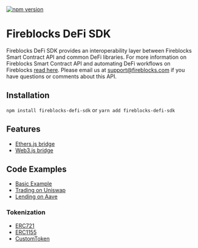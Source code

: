 [![npm version](https://badge.fury.io/js/fireblocks-defi-sdk.svg)](https://badge.fury.io/js/fireblocks-defi-sdk)

# Fireblocks DeFi SDK

Fireblocks DeFi SDK provides an interoperability layer between Fireblocks Smart Contract API and common DeFi libraries.
For more information on Fireblocks Smart Contract API and automating DeFi workflows on Fireblocks [read here](https://support.fireblocks.io/hc/en-us/articles/360017709160-Fireblocks-Smart-Contract-API).
Please email us at support@fireblocks.com if you have questions or comments about this API.

## Installation

```npm install fireblocks-defi-sdk``` or ```yarn add fireblocks-defi-sdk```

## Features
* [Ethers.js bridge](./src/bridge/ethers-bridge.ts)
* [Web3.js bridge](./src/bridge/web3-bridge.ts)

## Code Examples
* [Basic Example](./examples/basic-example)
* [Trading on Uniswap](./examples/uniswap-example)
* [Lending on Aave](./examples/aave-example)

### Tokenization
* [ERC721](./examples/nft-example/erc721.ts)
* [ERC1155](./examples/nft-example/erc1155.ts)
* [CustomToken](./examples/nft-example/custom-token.ts)
